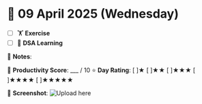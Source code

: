 # 📅 09 April 2025 (Wednesday)

- [ ] 🏋️ **Exercise**
- [ ] 📘 **DSA Learning**

📝 **Notes**: 

🎯 **Productivity Score**: ___ / 10
⭐ **Day Rating**: [ ]★ [ ]★★ [ ]★★★ [ ]★★★★ [ ]★★★★★

📸 **Screenshot**: ![Upload here](images/2025-04-09.png)
